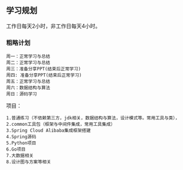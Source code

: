## 学习规划

工作日每天2小时，非工作日每天4小时。

### 粗略计划

    周一：正常学习与总结
    周二：正常学习与总结
    周三：准备分享PPT(结束后正常学习)
    周四: 准备分享PPT(结束后正常学习)
    周五：正常学习与总结
    周六：数据结构与算法
    周日：源码学习


项目：

    1.普通练习（不依赖第三方，jdk相关，数据结构与算法，设计模式等。常用工具与类），
    2.common工具包（框架与中间件集成，常用工具集成）
    3.Spring Cloud Alibaba集成框架搭建
    4.Spring源码
    5.Python项目
    6.Go项目
    7.大数据相关
    8.设计图与方案等相关